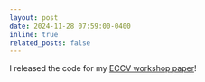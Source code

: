 ```yaml
---
layout: post
date: 2024-11-28 07:59:00-0400
inline: true
related_posts: false
---
```


I released the code for my [ECCV workshop paper](https://github.com/mrabiabrn/robustbev)!
